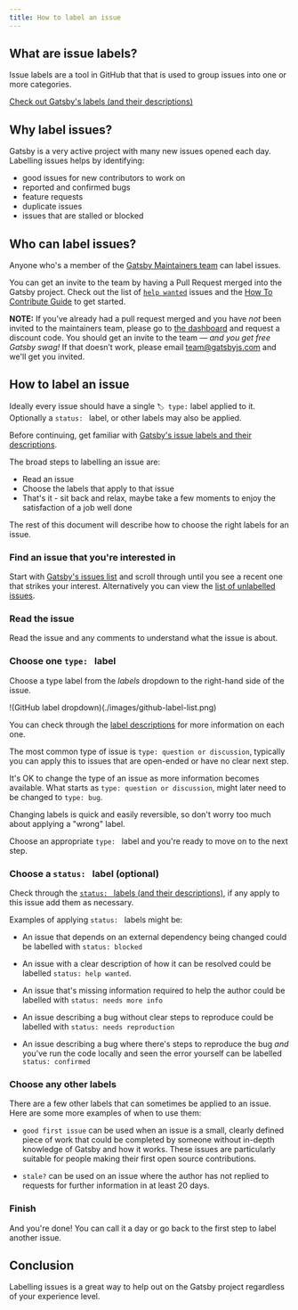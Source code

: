 ```yaml
---
title: How to label an issue
---
```


## What are issue labels?

Issue labels are a tool in GitHub that that is used to group issues into one or more categories.

[Check out Gatsby's labels (and their descriptions)](https://github.com/gatsbyjs/gatsby/issues/labels)


## Why label issues?

Gatsby is a very active project with many new issues opened each day. Labelling issues helps by identifying:

- good issues for new contributors to work on
- reported and confirmed bugs
- feature requests
- duplicate issues
- issues that are stalled or blocked

## Who can label issues?

Anyone who's a member of the [Gatsby Maintainers team](https://github.com/orgs/gatsbyjs/teams/maintainers) can label issues.

You can get an invite to the team by having a Pull Request merged into the Gatsby project. Check out the list of [`help wanted`](https://github.com/gatsbyjs/gatsby/labels/%F0%9F%93%8D%20status%3A%20help%20wanted) issues and the [How To Contribute Guide](/docs/how-to-contribute/) to get started.

**NOTE:** If you’ve already had a pull request merged and you have _not_ been invited to the maintainers team, please go to [the dashboard](https://store.gatsbyjs.org/account/dashboard) and request a discount code. You should get an invite to the team — _and you get free Gatsby swag!_ If that doesn’t work, please email team@gatsbyjs.com and we'll get you invited.

## How to label an issue

Ideally every issue should have a single `🏷 type:` label applied to it. Optionally a `status: ` label, or other labels may also be applied.

Before continuing, get familiar with [Gatsby's issue labels and their descriptions](https://github.com/gatsbyjs/gatsby/issues/labels).

The broad steps to labelling an issue are:

- Read an issue
- Choose the labels that apply to that issue
- That's it - sit back and relax, maybe take a few moments to enjoy the satisfaction of a job well done

The rest of this document will describe how to choose the right labels for an issue.

### Find an issue that you're interested in

Start with [Gatsby's issues list](https://github.com/gatsbyjs/gatsby/issues) and scroll through until you see a recent one that strikes your interest. Alternatively you can view the [list of unlabelled issues](https://github.com/gatsbyjs/gatsby/issues?q=is%3Aopen+is%3Aissue+no%3Alabel).

### Read the issue

Read the issue and any comments to understand what the issue is about.

### Choose one `type: ` label

Choose a type label from the _labels_ dropdown to the right-hand side of the issue.

!(GitHub label dropdown)(./images/github-label-list.png)

You can check through the [label descriptions](https://github.com/gatsbyjs/gatsby/issues/labels) for more information on each one.

The most common type of issue is `type: question or discussion`, typically you can apply this to issues that are open-ended or have no clear next step.

It's OK to change the type of an issue as more information becomes available. What starts as `type: question or discussion`, might later need to be changed to `type: bug`.

Changing labels is quick and easily reversible, so don't worry too much about applying a "wrong" label.

Choose an appropriate `type: ` label and you're ready to move on to the next step.

### Choose a `status: ` label (optional)

Check through the [`status: ` labels (and their descriptions)](https://github.com/gatsbyjs/gatsby/issues/labels), if any apply to this issue add them as necessary.

Examples of applying `status: ` labels might be:

- An issue that depends on an external dependency being changed could be labelled with `status: blocked`

- An issue with a clear description of how it can be resolved could be labelled `status: help wanted`.

- An issue that's missing information required to help the author could be labelled with `status: needs more info`

- An issue describing a bug without clear steps to reproduce could be labelled with `status: needs reproduction`

- An issue describing a bug where there's steps to reproduce the bug _and_ you've run the code locally and seen the error yourself can be labelled `status: confirmed`

### Choose any other labels

There are a few other labels that can sometimes be applied to an issue. Here are some more examples of when to use them:

- `good first issue` can be used when an issue is a small, clearly defined piece of work that could be completed by someone without in-depth knowledge of Gatsby and how it works. These issues are particularly suitable for people making their first open source contributions.

- `stale?` can be used on an issue where the author has not replied to requests for further information in at least 20 days.

### Finish

And you're done! You can call it a day or go back to the first step to label another issue.

## Conclusion

Labelling issues is a great way to help out on the Gatsby project regardless of your experience level.
